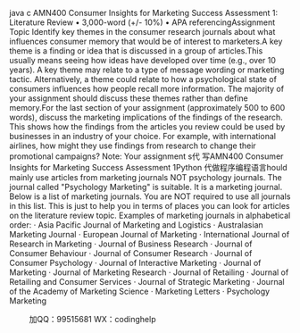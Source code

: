 java c
AMN400 Consumer Insights for Marketing Success 
Assessment 1: Literature Review 
• 3,000-word (+/- 10%)
• APA referencingAssignment Topic Identify key themes in the consumer research journals about what influences consumer memory that would be of interest to marketers.A key theme is a finding or idea that is discussed in a group of articles.This usually means seeing how ideas have developed over time (e.g., over 10 years). A key theme may relate to a type of message wording or marketing tactic. Alternatively, a theme could relate to how a psychological state of consumers influences how people recall more information. The majority of your assignment should discuss these themes rather than define memory.For the last section of your assignment (approximately 500 to 600 words), discuss the marketing implications of the findings of the research. This shows how the findings from the articles you review could be used by businesses in an industry of your choice. For example, with international airlines, how might they use findings from research to change their promotional campaigns?
Note: Your assignment s代 写AMN400 Consumer Insights for Marketing Success Assessment 1Python
代做程序编程语言hould mainly use articles from marketing journals NOT psychology journals. The journal called "Psychology  Marketing" is suitable. It is a marketing journal.
Below is a list of marketing journals. You are NOT required to use all journals in this list. This is just to help you in terms of places you can look for articles on the literature review topic.
Examples of marketing journals in alphabetical order:
·   Asia Pacific Journal of Marketing and Logistics
·   Australasian Marketing Journal
·   European Journal of Marketing
·   International Journal of Research in Marketing
·   Journal of Business Research
·   Journal of Consumer Behaviour
·   Journal of Consumer Research
·   Journal of Consumer Psychology
·   Journal of Interactive Marketing
·   Journal of Marketing
·   Journal of Marketing Research
·   Journal of Retailing
·   Journal of Retailing and Consumer Services
·   Journal of Strategic Marketing
·   Journal of the Academy of Marketing Science
·   Marketing Letters
·   Psychology  Marketing





         
加QQ：99515681  WX：codinghelp
